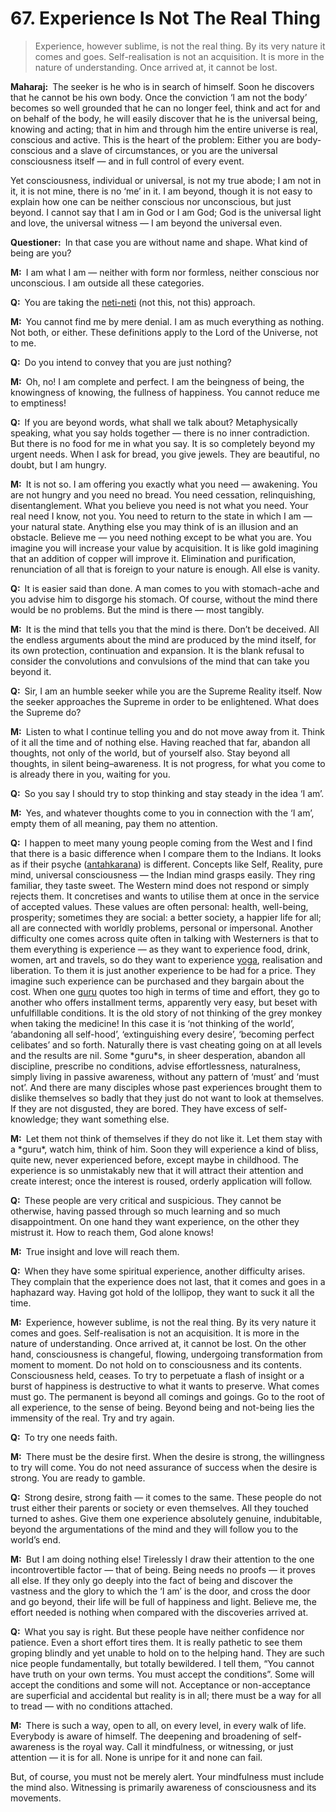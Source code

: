 # 67. Experience Is Not The Real Thing

>Experience, however sublime, is not the real thing. By its very nature it comes and goes. Self-realisation is not an acquisition. It is more in the nature of understanding. Once arrived at, it cannot be lost.</p>

<p><b>Maharaj:</b> The seeker is he who is in search of himself. Soon he discovers that he cannot be his own body. Once the conviction ‘I am not the body’ becomes so well grounded that he can no longer feel, think and act for and on behalf of the body, he will easily discover that he is the universal being, knowing and acting; that in him and through him the entire universe is real, conscious and active. This is the heart of the problem: Either you are body-conscious and a slave of circumstances, or you are the universal consciousness itself — and in full control of every event. 

Yet consciousness, individual or universal, is not my true abode; I am not in it, it is not mine, there is no ‘me’ in it. I am beyond, though it is not easy to explain how one can be neither conscious nor unconscious, but just beyond. I cannot say that I am in God or I am God; God is the universal light and love, the universal witness — I am beyond the universal even.</p>

<p><b>Questioner:</b> In that case you are without name and shape. What kind of being are you?</p>

<p><b>M:</b> I am what I am — neither with form nor formless, neither conscious nor unconscious. I am outside all these categories.</p>

<p><b>Q:</b> You are taking the <a href="Not this; not this, the analytic process of progressively negating all names and forms (<em>nama–rupa</em>) of which the world is made in order to arrive at the eternal, Ultimate Truth.">neti-neti</a> (not this, not this) approach.</p>

<p><b>M:</b> You cannot find me by mere denial. I am as much everything as nothing. Not both, or either. These definitions apply to the Lord of the Universe, not to me.</p>

<p><b>Q:</b> Do you intend to convey that you are just nothing?</p>

<p><b>M:</b> Oh, no! I am complete and perfect. I am the beingness of being, the knowingness of knowing, the fullness of happiness. You cannot reduce me to emptiness!</p>

<p><b>Q:</b> If you are beyond words, what shall we talk about? Metaphysically speaking, what you say holds together — there is no inner contradiction. But there is no food for me in what you say. It is so completely beyond my urgent needs. When I ask for bread, you give jewels. They are beautiful, no doubt, but I am hungry.</p>

<p><b>M:</b> It is not so. I am offering you exactly what you need — awakening. You are not hungry and you need no bread. You need cessation, relinquishing, disentanglement. What you believe you need is not what you need. Your real need I know, not you. You need to return to the state in which I am — your natural state. Anything else you may think of is an illusion and an obstacle. Believe me — you need nothing except to be what you are. You imagine you will increase your value by acquisition. It is like gold imagining that an addition of copper will improve it. Elimination and purification, renunciation of all that is foreign to your nature is enough. All else is vanity.</p>

<p><b>Q:</b> It is easier said than done. A man comes to you with stomach-ache and you advise him to disgorge his stomach. Of course, without the mind there would be no problems. But the mind is there — most tangibly.</p>

<p><b>M:</b> It is the mind that tells you that the mind is there. Don’t be deceived. All the endless arguments about the mind are produced by the mind itself, for its own protection, continuation and expansion. It is the blank refusal to consider the convolutions and convulsions of the mind that can take you beyond it.</p>

<p><b>Q:</b> Sir, I am an humble seeker while you are the Supreme Reality itself. Now the seeker approaches the Supreme in order to be enlightened. What does the Supreme do?</p>

<p><b>M:</b> Listen to what I continue telling you and do not move away from it. Think of it all the time and of nothing else. Having reached that far, abandon all thoughts, not only of the world, but of yourself also. Stay beyond all thoughts, in silent being–awareness. It is not progress, for what you come to is already there in you, waiting for you.</p>

<p><b>Q:</b> So you say I should try to stop thinking and stay steady in the idea ‘I am’.</p>

<p><b>M:</b> Yes, and whatever thoughts come to you in connection with the ‘I am’, empty them of all meaning, pay them no attention.</p>

<p><b>Q:</b> I happen to meet many young people coming from the West and I find that there is a basic difference when I compare them to the Indians. It looks as if their psyche (<a href="The psyche, mind. Mind in a collective sense, including intelligence (<em>buddhi</em>), ego (<em>ahamkara</em>) and mind (<em>manas</em>).">antahkarana</a>) is different. Concepts like Self, Reality, pure mind, universal consciousness — the Indian mind grasps easily. They ring familiar, they taste sweet. The Western mind does not respond or simply rejects them. It concretises and wants to utilise them at once in the service of accepted values. These values are often personal: health, well-being, prosperity; sometimes they are social: a better society, a happier life for all; all are connected with worldly problems, personal or impersonal. Another difficulty one comes across quite often in talking with Westerners is that to them everything is experience — as they want to experience food, drink, women, art and travels, so do they want to experience <a href="One of the six systems of the Hindu philosophy (from <em>yoj</em>, to yoke or join). <em>Yoga</em> teaches the means by which the individual spirit (<em>jivatma</em>) can be joined or united with the universal spirit (<em>Paramatma</em>).">yoga</a>, realisation and liberation. To them it is just another experience to be had for a price. They imagine such experience can be purchased and they bargain about the cost. When one <a href="Spiritual teacher, preceptor.">guru</a> quotes too high in terms of time and effort, they go to another who offers installment terms, apparently very easy, but beset with unfulfillable conditions. It is the old story of not thinking of the grey monkey when taking the medicine! In this case it is ‘not thinking of the world’, ‘abandoning all self-hood’, ‘extinguishing every desire’, ‘becoming perfect celibates’ and so forth. Naturally there is vast cheating going on at all levels and the results are nil. Some *guru*s, in sheer desperation, abandon all discipline, prescribe no conditions, advise effortlessness, naturalness, simply living in passive awareness, without any pattern of ‘must’ and ‘must not’. And there are many disciples whose past experiences brought them to dislike themselves so badly that they just do not want to look at themselves. If they are not disgusted, they are bored. They have excess of self-knowledge; they want something else.</p>

<p><b>M:</b> Let them not think of themselves if they do not like it. Let them stay with a *guru*, watch him, think of him. Soon they will experience a kind of bliss, quite new, never experienced before, except maybe in childhood. The experience is so unmistakably new that it will attract their attention and create interest; once the interest is roused, orderly application will follow.</p>

<p><b>Q:</b> These people are very critical and suspicious. They cannot be otherwise, having passed through so much learning and so much disappointment. On one hand they want experience, on the other they mistrust it. How to reach them, God alone knows!</p>

<p><b>M:</b> True insight and love will reach them.</p>

<p><b>Q:</b> When they have some spiritual experience, another difficulty arises. They complain that the experience does not last, that it comes and goes in a haphazard way. Having got hold of the lollipop, they want to suck it all the time.</p>

<p><b>M:</b> Experience, however sublime, is not the real thing. By its very nature it comes and goes. Self-realisation is not an acquisition. It is more in the nature of understanding. Once arrived at, it cannot be lost. On the other hand, consciousness is changeful, flowing, undergoing transformation from moment to moment. Do not hold on to consciousness and its contents. Consciousness held, ceases. To try to perpetuate a flash of insight or a burst of happiness is destructive to what it wants to preserve. What comes must go. The permanent is beyond all comings and goings. Go to the root of all experience, to the sense of being. Beyond being and not-being lies the immensity of the real. Try and try again.</p>

<p><b>Q:</b> To try one needs faith.</p>

<p><b>M:</b> There must be the desire first. When the desire is strong, the willingness to try will come. You do not need assurance of success when the desire is strong. You are ready to gamble.</p>

<p><b>Q:</b> Strong desire, strong faith — it comes to the same. These people do not trust either their parents or society or even themselves. All they touched turned to ashes. Give them one experience absolutely genuine, indubitable, beyond the argumentations of the mind and they will follow you to the world’s end.</p>

<p><b>M:</b> But I am doing nothing else! Tirelessly I draw their attention to the one incontrovertible factor — that of being. Being needs no proofs — it proves all else. If they only go deeply into the fact of being and discover the vastness and the glory to which the ‘I am’ is the door, and cross the door and go beyond, their life will be full of happiness and light. Believe me, the effort needed is nothing when compared with the discoveries arrived at.</p>

<p><b>Q:</b> What you say is right. But these people have neither confidence nor patience. Even a short effort tires them. It is really pathetic to see them groping blindly and yet unable to hold on to the helping hand. They are such nice people fundamentally, but totally bewildered. I tell them, “You cannot have truth on your own terms. You must accept the conditions”. Some will accept the conditions and some will not. Acceptance or non-acceptance are superficial and accidental but reality is in all; there must be a way for all to tread — with no conditions attached.</p>

<p><b>M:</b> There is such a way, open to all, on every level, in every walk of life. Everybody is aware of himself. The deepening and broadening of self-awareness is the royal way. Call it mindfulness, or witnessing, or just attention — it is for all. None is unripe for it and none can fail. 

But, of course, you must not be merely alert. Your mindfulness must include the mind also. Witnessing is primarily awareness of consciousness and its movements.

<script>
export default {
  props: ["slot-key"],
  mounted () {
    tippy("[data-tippy-content]", {allowHTML: true});
  }
}
</script>
